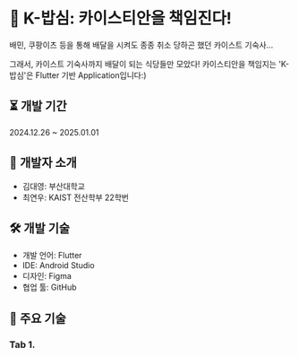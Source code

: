 # 🍚 K-밥심: 카이스티안을 책임진다!
배민, 쿠팡이츠 등을 통해 배달을 시켜도 종종 취소 당하곤 했던 카이스트 기숙사...

그래서, 카이스트 기숙사까지 배달이 되는 식당들만 모았다!
카이스티안을 책임지는 'K-밥심'은 Flutter 기반 Application입니다:)

## ⏳ 개발 기간
2024.12.26 ~ 2025.01.01

## 👥 개발자 소개
- 김대영: 부산대학교
- 최연우: KAIST 전산학부 22학번

## 🛠️ 개발 기술
- 개발 언어: Flutter
- IDE: Android Studio
- 디자인: Figma
- 협업 툴: GitHub

## 📌 주요 기술
### Tab 1.
